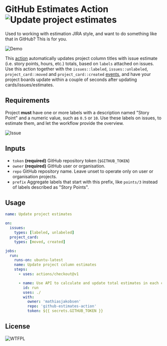 # GitHub Estimates Action ![Update project estimates](https://github.com/mathiasjakobsen/github-estimates-action/workflows/Update%20project%20estimates/badge.svg)

Used to working with estimation JIRA style, and want to do something like that in GitHub? This is for you.

![Demo](https://github.com/mathiasjakobsen/github-estimates-action/blob/master/demo.gif)

This [action](https://help.github.com/en/actions) automatically updates project column titles with issue estimate (i.e. story points, hours, etc.) totals, based on `labels` attached on issues. Use this action together with the `issues::labeled`, `issues::unlabeled`, `project_card::moved` and `project_card::created` [events](https://help.github.com/en/actions/reference/events-that-trigger-workflows#about-workflow-events), and have your project boards update within a couple of seconds after updating cards/issues/estimates.

## Requirements

Project **must** have one or more labels with a description named "Story Point" and a numeric value, such as `0.5` or `10`. Use these labels on issues, to estimate them, and let the workflow provide the overview.

![Issue](https://github.com/mathiasjakobsen/github-estimates-action/blob/master/issue.png)

## Inputs

- `token` **(required)** GitHub repository token (`$GITHUB_TOKEN`)
- `owner` **(required)** GitHub user or organisation.
- `repo` GitHub repository name. Leave unset to operate only on user or organisation projects.
- `prefix` Aggregate labels that start with this prefix, like `points/3` instead of labels described as "Story Points".

## Usage

```yml
name: Update project estimates

on:
  issues:
    types: [labeled, unlabeled]
  project_card:
    types: [moved, created]

jobs:
  run:
    runs-on: ubuntu-latest
    name: Update project column estimates
    steps:
      - uses: actions/checkout@v1

      - name: Use API to calculate and update total estimates in each column
        id: run
        uses: ./
        with:
          owner: 'mathiasjakobsen'
          repo: 'github-estimates-action'
          token: ${{ secrets.GITHUB_TOKEN }}
```

## License

![WTFPL](http://www.wtfpl.net/wp-content/uploads/2012/12/wtfpl-badge-3.png)
